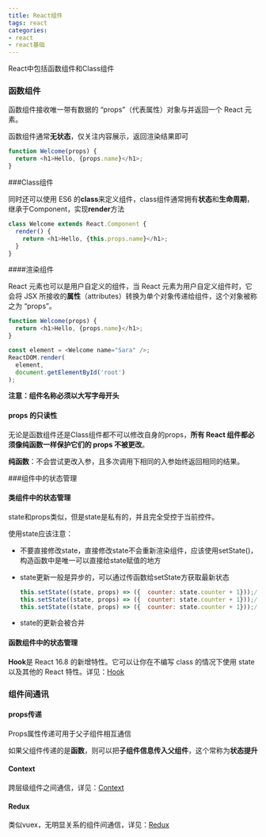 ```yaml
---
title: React组件
tags: react
categories:
- react
- react基础
---
```


React中包括函数组件和Class组件

### 函数组件

函数组件接收唯一带有数据的 “props”（代表属性）对象与并返回一个 React 元素。

函数组件通常**无状态**，仅关注内容展示，返回渲染结果即可

```js
function Welcome(props) {
  return <h1>Hello, {props.name}</h1>;
}
```

###Class组件

同时还可以使用 ES6 的**class**来定义组件，class组件通常拥有**状态**和**生命周期**，继承于Component，实现**render**方法

```js
class Welcome extends React.Component {
  render() {
    return <h1>Hello, {this.props.name}</h1>;
  }
}
```

####渲染组件

React 元素也可以是用户自定义的组件，当 React 元素为用户自定义组件时，它会将 JSX 所接收的**属性**（attributes）转换为单个对象传递给组件，这个对象被称之为 “props”。

```js
function Welcome(props) {
  return <h1>Hello, {props.name}</h1>;
}

const element = <Welcome name="Sara" />;
ReactDOM.render(
  element,
  document.getElementById('root')
);
```

**注意：组件名称必须以大写字母开头**

#### props 的只读性

无论是函数组件还是Class组件都不可以修改自身的props，**所有 React 组件都必须像纯函数一样保护它们的 props 不被更改**。

**纯函数**：不会尝试更改入参，且多次调用下相同的入参始终返回相同的结果。

###组件中的状态管理

#### 类组件中的状态管理

state和props类似，但是state是私有的，并且完全受控于当前控件。

使用state应该注意：

- 不要直接修改state，直接修改state不会重新渲染组件，应该使用setState()，构造函数中是唯一可以直接给state赋值的地方

- state更新一般是异步的，可以通过传函数给setState方获取最新状态

  ```js
  this.setState((state, props) => ({  counter: state.counter + 1}));// 1
  this.setState((state, props) => ({  counter: state.counter + 1}));// 2
  this.setState((state, props) => ({  counter: state.counter + 1}));// 3
  ```

- state的更新会被合并

#### 函数组件中的状态管理

**Hook**是 React 16.8 的新增特性。它可以让你在不编写 class 的情况下使用 state 以及其他的 React 特性。详见：[Hook](./Hook.md)

### 组件间通讯

#### props传递

Props属性传递可用于父子组件相互通信

如果父组件传递的是**函数**，则可以把**子组件信息传入父组件**，这个常称为**状态提升**

#### Context

跨层级组件之间通信，详见：[Context](./Context.md)

#### Redux

类似vuex，无明显关系的组件间通信，详见：[Redux](./Redux.md)